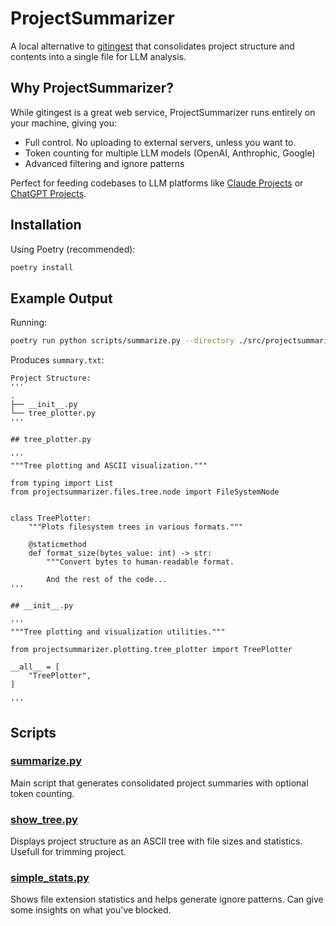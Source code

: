 # ProjectSummarizer

A local alternative to [gitingest](https://gitingest.com/) that consolidates project structure and contents into a single file for LLM analysis.

## Why ProjectSummarizer?

While gitingest is a great web service, ProjectSummarizer runs entirely on your machine, giving you:
- Full control. No uploading to external servers, unless you want to.
- Token counting for multiple LLM models (OpenAI, Anthrophic, Google)
- Advanced filtering and ignore patterns

Perfect for feeding codebases to LLM platforms like [Claude Projects](https://claude.ai/projects) or [ChatGPT Projects](https://chatgpt.com).

## Installation

Using Poetry (recommended):
```bash
poetry install
```

## Example Output

Running:
```bash
poetry run python scripts/summarize.py --directory ./src/projectsummarizer/plotting/
```

Produces `summary.txt`:
```
Project Structure:
'''
.
├── __init__.py
└── tree_plotter.py
'''

## tree_plotter.py

'''
"""Tree plotting and ASCII visualization."""

from typing import List
from projectsummarizer.files.tree.node import FileSystemNode


class TreePlotter:
    """Plots filesystem trees in various formats."""

    @staticmethod
    def format_size(bytes_value: int) -> str:
        """Convert bytes to human-readable format.
        
        And the rest of the code... 
'''

## __init__.py

'''
"""Tree plotting and visualization utilities."""

from projectsummarizer.plotting.tree_plotter import TreePlotter

__all__ = [
    "TreePlotter",
]

'''
```

## Scripts

### [summarize.py](docs/summarize.md)
Main script that generates consolidated project summaries with optional token counting.

### [show_tree.py](docs/show_tree.md)
Displays project structure as an ASCII tree with file sizes and statistics. Usefull for trimming project.

### [simple_stats.py](docs/simple_stats.md)
Shows file extension statistics and helps generate ignore patterns. Can give some insights on what you've blocked.
